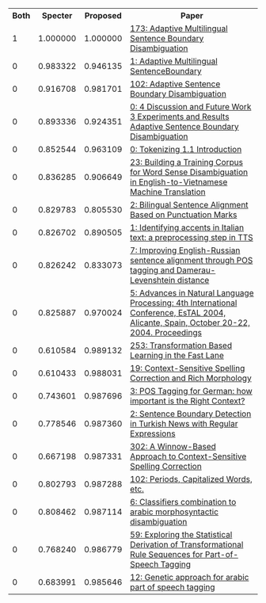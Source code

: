 <html><table><tr>
<th>Both</th>
<th>Specter</th>
<th>Proposed</th>
<th>Paper</th>
</tr>
<tr>
<td>1</td>
<td>1.000000</td>
<td>1.000000</td>
<td><a href="https://www.semanticscholar.org/paper/3b14be12cecba09db74a901bf25a33a67ac784a6">173: Adaptive Multilingual Sentence Boundary Disambiguation</a></td>
</tr>
<tr>
<td>0</td>
<td>0.983322</td>
<td>0.946135</td>
<td><a href="https://www.semanticscholar.org/paper/13e1be90bda80735283568b8a48de5c9f9d21a1d">1: Adaptive Multilingual SentenceBoundary</a></td>
</tr>
<tr>
<td>0</td>
<td>0.916708</td>
<td>0.981701</td>
<td><a href="https://www.semanticscholar.org/paper/2510c7da837cf4ad083a6aa97a857e524cb4f142">102: Adaptive Sentence Boundary Disambiguation</a></td>
</tr>
<tr>
<td>0</td>
<td>0.893336</td>
<td>0.924351</td>
<td><a href="https://www.semanticscholar.org/paper/e38e0b8407ff434420ee095c09b9a1f402a6a18e">0: 4 Discussion and Future Work 3 Experiments and Results Adaptive Sentence Boundary Disambiguation</a></td>
</tr>
<tr>
<td>0</td>
<td>0.852544</td>
<td>0.963109</td>
<td><a href="https://www.semanticscholar.org/paper/84d8f77d7e320bb3aabde9c0e14eda17ff1b7ba9">0: Tokenizing 1.1 Introduction</a></td>
</tr>
<tr>
<td>0</td>
<td>0.836285</td>
<td>0.906649</td>
<td><a href="https://www.semanticscholar.org/paper/7a7b61b5bbaea74f499c93e07c21f172c5598261">23: Building a Training Corpus for Word Sense Disambiguation in English-to-Vietnamese Machine Translation</a></td>
</tr>
<tr>
<td>0</td>
<td>0.829783</td>
<td>0.805530</td>
<td><a href="https://www.semanticscholar.org/paper/f9c1d7de0a55c88ca336ed4c2409bc9cb34cc53b">2: Bilingual Sentence Alignment Based on Punctuation Marks</a></td>
</tr>
<tr>
<td>0</td>
<td>0.826702</td>
<td>0.890505</td>
<td><a href="https://www.semanticscholar.org/paper/7a818f584c288b1edb3223bd043d173c5877c607">1: Identifying accents in Italian text: a preprocessing step in TTS</a></td>
</tr>
<tr>
<td>0</td>
<td>0.826242</td>
<td>0.833073</td>
<td><a href="https://www.semanticscholar.org/paper/f1980e447d8a3ab44275ef912caffe75cdd05954">7: Improving English-Russian sentence alignment through POS tagging and Damerau-Levenshtein distance</a></td>
</tr>
<tr>
<td>0</td>
<td>0.825887</td>
<td>0.970024</td>
<td><a href="https://www.semanticscholar.org/paper/e050b06b2e4937b516d630043cb68b8bc77078df">5: Advances in Natural Language Processing: 4th International Conference, EsTAL 2004, Alicante, Spain, October 20-22, 2004. Proceedings</a></td>
</tr>
<tr>
<td>0</td>
<td>0.610584</td>
<td>0.989132</td>
<td><a href="https://www.semanticscholar.org/paper/c52f80f056a2de8f503bf912e8025413ec2111ec">253: Transformation Based Learning in the Fast Lane</a></td>
</tr>
<tr>
<td>0</td>
<td>0.610433</td>
<td>0.988031</td>
<td><a href="https://www.semanticscholar.org/paper/02bb7bf479515d0938f0c2ba98fa969cb0428609">19: Context-Sensitive Spelling Correction and Rich Morphology</a></td>
</tr>
<tr>
<td>0</td>
<td>0.743601</td>
<td>0.987696</td>
<td><a href="https://www.semanticscholar.org/paper/22f67bec1a05816213c150966d2db4e06c226dd5">3: POS Tagging for German: how important is the Right Context?</a></td>
</tr>
<tr>
<td>0</td>
<td>0.778546</td>
<td>0.987360</td>
<td><a href="https://www.semanticscholar.org/paper/f9cd3de30e6d63e02362b2b7de8a060496e105b3">2: Sentence Boundary Detection in Turkish News with Regular Expressions</a></td>
</tr>
<tr>
<td>0</td>
<td>0.667198</td>
<td>0.987331</td>
<td><a href="https://www.semanticscholar.org/paper/58dba823fc1d5f5d45c6fb7414aba7fed7011fb8">302: A Winnow-Based Approach to Context-Sensitive Spelling Correction</a></td>
</tr>
<tr>
<td>0</td>
<td>0.802793</td>
<td>0.987288</td>
<td><a href="https://www.semanticscholar.org/paper/3d9db1146acd2da5ad7b85d81c737f9260576c37">102: Periods, Capitalized Words, etc.</a></td>
</tr>
<tr>
<td>0</td>
<td>0.808462</td>
<td>0.987114</td>
<td><a href="https://www.semanticscholar.org/paper/7c21708b18ce7b46e0142cd3e8e0a792de1b2907">6: Classifiers combination to arabic morphosyntactic disambiguation</a></td>
</tr>
<tr>
<td>0</td>
<td>0.768240</td>
<td>0.986779</td>
<td><a href="https://www.semanticscholar.org/paper/2acd1e59ef22c88b3a5efaed8f75662531e73853">59: Exploring the Statistical Derivation of Transformational Rule Sequences for Part-of-Speech Tagging</a></td>
</tr>
<tr>
<td>0</td>
<td>0.683991</td>
<td>0.985646</td>
<td><a href="https://www.semanticscholar.org/paper/088a8fc1920f613a3e33fae395741aae71b20181">12: Genetic approach for arabic part of speech tagging</a></td>
</tr>
</table></html>
